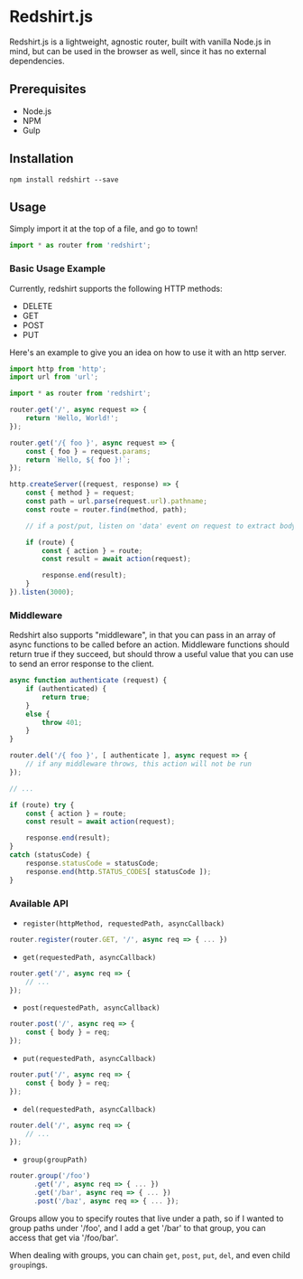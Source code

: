 # Redshirt.js

Redshirt.js is a lightweight, agnostic router, built with vanilla Node.js in mind, 
but can be used in the browser as well, since it has no external dependencies.

## Prerequisites

- Node.js
- NPM
- Gulp

## Installation

```
npm install redshirt --save
```

## Usage

Simply import it at the top of a file, and go to town!

```javascript
import * as router from 'redshirt';
```

### Basic Usage Example

Currently, redshirt supports the following HTTP methods:

- DELETE
- GET
- POST
- PUT

Here's an example to give you an idea on how to use it with an http server.

```javascript
import http from 'http';
import url from 'url';

import * as router from 'redshirt';

router.get('/', async request => {
    return 'Hello, World!';
});

router.get('/{ foo }', async request => {
    const { foo } = request.params;
    return `Hello, ${ foo }!`;
});

http.createServer((request, response) => {
    const { method } = request;
    const path = url.parse(request.url).pathname;
    const route = router.find(method, path);

    // if a post/put, listen on 'data' event on request to extract body

    if (route) {
        const { action } = route;
        const result = await action(request);

        response.end(result);
    }
}).listen(3000);
```

### Middleware
Redshirt also supports "middleware", in that you can pass in an array of async functions 
to be called before an action. Middleware functions should return true if they succeed, 
but should throw a useful value that you can use to send an error response to the client.

```javascript
async function authenticate (request) {
    if (authenticated) {
        return true;
    }
    else {
        throw 401;
    }
}

router.del('/{ foo }', [ authenticate ], async request => {
    // if any middleware throws, this action will not be run
});

// ...

if (route) try {
    const { action } = route;
    const result = await action(request);

    response.end(result);
}
catch (statusCode) {
    response.statusCode = statusCode;
    response.end(http.STATUS_CODES[ statusCode ]);
}
```

### Available API

- `register(httpMethod, requestedPath, asyncCallback)`
```javascript
router.register(router.GET, '/', async req => { ... })
```

- `get(requestedPath, asyncCallback)`
```javascript
router.get('/', async req => {
    // ...
});
```

- `post(requestedPath, asyncCallback)`
```javascript
router.post('/', async req => {
    const { body } = req;
});
```

- `put(requestedPath, asyncCallback)`
```javascript
router.put('/', async req => {
    const { body } = req;
});
```

- `del(requestedPath, asyncCallback)`
```javascript
router.del('/', async req => {
    // ...
});
```

- `group(groupPath)`
```javascript
router.group('/foo')
      .get('/', async req => { ... })
      .get('/bar', async req => { ... })
      .post('/baz', async req => { ... });
```

Groups allow you to specify routes that live under a path, so if I wanted to group paths under '/foo', and I add a get '/bar' to that group, you can access that get via '/foo/bar'.

When dealing with groups, you can chain `get`, `post`, `put`, `del`, and even child `group`ings.
